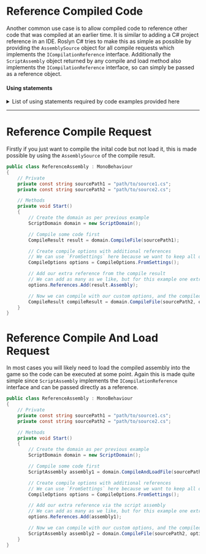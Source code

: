 # Reference Compiled Code

Another common use case is to allow compiled code to reference other code that was compiled at an earlier time. It is similar to adding a C# project reference in an IDE.
Roslyn C# tries to make this as simple as possible by providing the `AssemblySource` object for all compile requests which implements the `ICompilationReference` interface.
Additionally the `ScriptAssembly` object returned by any compile and load method also implements the `ICompilationReference` interface, so can simply be passed as a reference object.

#### Using statements
<details>
  <summary>List of using statements required by code examples provided here</summary>

```cs
using RoslynCSharp;
using UnityEngine;
```
</details>

---

# Reference Compile Request
Firstly if you just want to compile the inital code but not load it, this is made possible by using the `AssemblySource` of the compile result. 
```cs
public class ReferenceAssembly : MonoBehaviour
{
    // Private
    private const string sourcePath1 = "path/to/source1.cs";
    private const string sourcePath2 = "path/to/source2.cs";

    // Methods
    private void Start()
    {
        // Create the domain as per previous example
        ScriptDomain domain = new ScriptDomain();

        // Compile some code first
        CompileResult result = domain.CompileFile(sourcePath1);

        // Create compile options with additional references
        // We can use `FromSettings` here because we want to keep all options setup in the Roslyn C# settings, but need to add additional references
        CompileOptions options = CompileOptions.FromSettings();

        // Add our extra reference from the compile result
        // We can add as many as we like, but for this example one extra reference is added
        options.References.Add(result.Assembly);        

        // Now we can compile with our custom options, and the compiled code will be able to use public API's defined in the reference assembly
        CompileResult compileResult = domain.CompileFile(sourcePath2, options);
    }
}
```

# Reference Compile And Load Request
In most cases you will likely need to load the compiled assembly into the game so the code can be executed at some point. 
Again this is made quite simple since `ScriptAssembly` implements the `ICompilationReference` interface and can be passed directly as a reference.

```cs
public class ReferenceAssembly : MonoBehaviour
{
    // Private
    private const string sourcePath1 = "path/to/source1.cs";
    private const string sourcePath2 = "path/to/source2.cs";

    // Methods
    private void Start()
    {
        // Create the domain as per previous example
        ScriptDomain domain = new ScriptDomain();

        // Compile some code first
        ScriptAssembly assembly1 = domain.CompileAndLoadFile(sourcePath1);

        // Create compile options with additional references
        // We can use `FromSettings` here because we want to keep all options setup in the Roslyn C# settings, but need to add additional references
        CompileOptions options = CompileOptions.FromSettings();

        // Add our extra reference via the script assembly
        // We can add as many as we like, but for this example one extra reference is added
        options.References.Add(assembly1);        

        // Now we can compile with our custom options, and the compiled code will be able to use public API's defined in the reference assembly
        ScriptAssembly assembly2 = domain.CompileFile(sourcePath2, options);
    }
}
```
